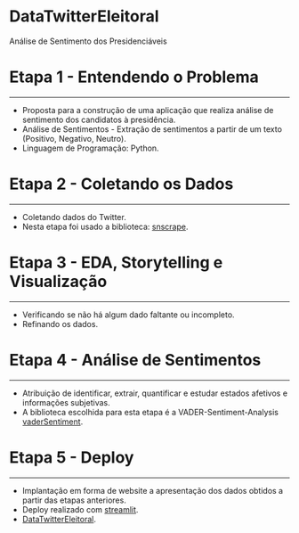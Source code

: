 # DataTwitterEleitoral
Análise de Sentimento dos Presidenciáveis

# Etapa 1 - Entendendo o Problema

---

- Proposta para a construção de uma aplicação que realiza análise de sentimento dos candidatos à presidência.
- Análise de Sentimentos - Extração de sentimentos a partir de um texto (Positivo, Negativo, Neutro).
- Linguagem de Programação: Python.

# Etapa 2 - Coletando os Dados

---

- Coletando dados do Twitter.
- Nesta etapa foi usado a biblioteca: [snscrape](https://github.com/JustAnotherArchivist/snscrape).

# Etapa 3 - EDA, Storytelling e Visualização

---

- Verificando se não há algum dado faltante ou incompleto.
- Refinando os dados.

# Etapa 4 - Análise de Sentimentos

---

- Atribuição de identificar, extrair, quantificar e estudar estados afetivos e informações subjetivas.
- A biblioteca escolhida para esta etapa é a VADER-Sentiment-Analysis [vaderSentiment](https://github.com/cjhutto/vaderSentiment).

# Etapa 5 - Deploy

---

- Implantação em forma de website a apresentação dos dados obtidos a partir das etapas anteriores.
- Deploy realizado com [streamlit](https://streamlit.io/).
- [DataTwitterEleitoral](https://marcelobgs-datatwittereleitoral-prod-app-np90tk.streamlitapp.com/).
